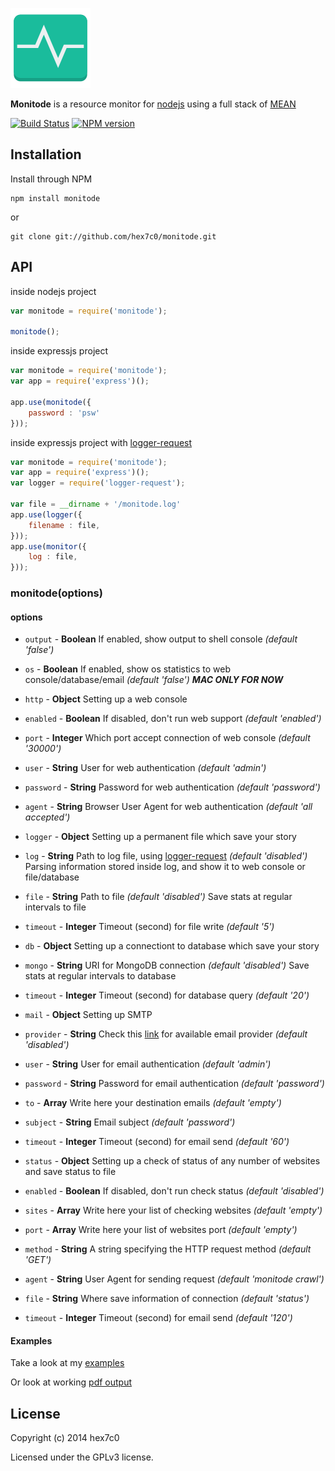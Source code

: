 [![monitode logo](https://raw.githubusercontent.com/hex7c0/monitode/master/public/monitode.png)](https://hex7c0.github.io/monitode/)

**Monitode** is a resource monitor for [nodejs](http://nodejs.org) 
using a full stack of [MEAN](http://en.wikipedia.org/wiki/MEAN)

[![Build Status](https://travis-ci.org/hex7c0/monitode.svg?branch=master)](https://travis-ci.org/hex7c0/monitode) [![NPM version](https://badge.fury.io/js/monitode.svg)](http://badge.fury.io/js/monitode)

## Installation

Install through NPM

```
npm install monitode
```
or
```
git clone git://github.com/hex7c0/monitode.git
```

## API

inside nodejs project
```js
var monitode = require('monitode');

monitode();
```

inside expressjs project
```js
var monitode = require('monitode');
var app = require('express')();

app.use(monitode({
    password : 'psw'
}));
```

inside expressjs project with [logger-request](https://github.com/hex7c0/logger-request)
```js
var monitode = require('monitode');
var app = require('express')();
var logger = require('logger-request');

var file = __dirname + '/monitode.log'
app.use(logger({
    filename : file,
}));
app.use(monitor({
    log : file,
}));
```

### monitode(options)

#### options

 - `output` - **Boolean** If enabled, show output to shell console *(default 'false')*
 
 - `os` - **Boolean** If enabled, show os statistics to web console/database/email *(default 'false')* **_MAC ONLY FOR NOW_**
 
 - `http` - **Object** Setting up a web console
  - `enabled` - **Boolean** If disabled, don't run web support *(default 'enabled')*
  - `port` - **Integer** Which port accept connection of web console *(default '30000')*
  - `user` - **String** User for web authentication *(default 'admin')*
  - `password` - **String** Password for web authentication *(default 'password')*
  - `agent` - **String** Browser User Agent for web authentication *(default 'all accepted')*
 
 - `logger` - **Object** Setting up a permanent file which save your story
  - `log` - **String** Path to log file, using [logger-request](https://github.com/hex7c0/logger-request) *(default 'disabled')* Parsing information stored inside log, and show it to web console or file/database
  - `file` - **String** Path to file *(default 'disabled')* Save stats at regular intervals to file
  - `timeout` - **Integer** Timeout (second) for file write *(default '5')*
 
 - `db` - **Object** Setting up a connectiont to database which save your story
  - `mongo` - **String** URI for MongoDB connection *(default 'disabled')* Save stats at regular intervals to database
  - `timeout` - **Integer** Timeout (second) for database query *(default '20')*
 
 - `mail` - **Object** Setting up SMTP
  - `provider` - **String** Check this [link](https://github.com/andris9/nodemailer#well-known-services-for-smtp) for available email provider *(default 'disabled')*
  - `user` - **String** User for email authentication *(default 'admin')*
  - `password` - **String** Password for email authentication *(default 'password')*
  - `to` - **Array** Write here your destination emails *(default 'empty')*
  - `subject` - **String** Email subject *(default 'password')*
  - `timeout` - **Integer** Timeout (second) for email send *(default '60')*
 
 - `status` - **Object** Setting up a check of status of any number of websites and save status to file
  - `enabled` - **Boolean** If disabled, don't run check status *(default 'disabled')*
  - `sites` - **Array** Write here your list of checking websites *(default 'empty')*
  - `port` - **Array** Write here your list of websites port *(default 'empty')*
  - `method` - **String** A string specifying the HTTP request method *(default 'GET')*
  - `agent` - **String** User Agent for sending request *(default 'monitode crawl')*
  - `file` - **String** Where save information of connection *(default 'status')*
  - `timeout` - **Integer** Timeout (second) for email send *(default '120')*

#### Examples

Take a look at my [examples](https://github.com/hex7c0/monitode/tree/master/examples)

Or look at working [pdf output](https://github.com/hex7c0/monitode/raw/master/examples/monitode.pdf)

## License
Copyright (c) 2014 hex7c0

Licensed under the GPLv3 license.

